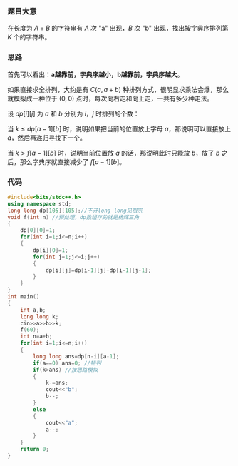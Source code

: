 ### 题目大意

在长度为 $A+B$ 的字符串有 $A$ 次 "a" 出现，$B$ 次 "b" 出现，找出按字典序排列第 $K$ 个的字符串。

### 思路

首先可以看出：**a越靠前，字典序越小，b越靠前，字典序越大**。

如果直接求全排列，大约是有 $C(a,a+b)$ 种排列方式，很明显求乘法会爆，那么就模拟成一种位于 $(0,0)$ 点时，每次向右走和向上走，一共有多少种走法。

设 $dp[i][j]$ 为 $a$ 和 $b$ 分别为 $i$，$j$ 时排列的个数：

当 $k \le dp[a-1][b]$ 时，说明如果把当前的位置放上字母 $a$，那说明可以直接放上 $a$，然后再递归寻找下一个。

当 $k>f[a-1][b]$ 时，说明当前位置放 $a$ 的话，那说明此时只能放 $b$，放了 $b$ 之后，那么字典序就直接减少了 $f[a-1][b]$。

### 代码

```cpp
#include<bits/stdc++.h>
using namespace std;
long long dp[105][105];//不开long long见祖宗 
void f(int n) //预处理，dp数组存的就是杨辉三角 
{
    dp[0][0]=1;
    for(int i=1;i<=n;i++) 
	{
        dp[i][0]=1;
        for(int j=1;j<=i;j++)
		{
			dp[i][j]=dp[i-1][j]+dp[i-1][j-1];
		}
    }
}
int main()
{
    int a,b;
    long long k;
    cin>>a>>b>>k;
    f(60);
    int n=a+b;
    for(int i=1;i<=n;i++) 
	{
        long long ans=dp[n-i][a-1];
        if(a==0) ans=0; //特判 
        if(k>ans) //按思路模拟 
		{
			k-=ans;
			cout<<"b";
			b--;
		}
        else 
		{
			cout<<"a";
			a--;
		}
    }
    return 0;
}


```
